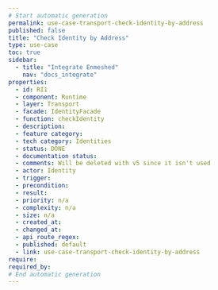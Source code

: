 ```yaml
---
# Start automatic generation
permalink: use-case-transport-check-identity-by-address
published: false
title: "Check Identity by Address"
type: use-case
toc: true
sidebar:
  - title: "Integrate Enmeshed"
    nav: "docs_integrate"
properties:
  - id: RI1
  - component: Runtime
  - layer: Transport
  - facade: IdentityFacade
  - function: checkIdentity
  - description:
  - feature category:
  - tech category: Identities
  - status: DONE
  - documentation status:
  - comments: Will be deleted with v5 since it isn't used
  - actor: Identity
  - trigger:
  - precondition:
  - result:
  - priority: n/a
  - complexity: n/a
  - size: n/a
  - created_at:
  - changed_at:
  - api_route_regex:
  - published: default
  - link: use-case-transport-check-identity-by-address
require:
required_by:
# End automatic generation
---
```

